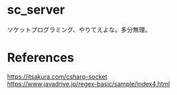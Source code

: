 # sc_server
ソケットプログラミング、やりてえよな。多分無理。

# References
https://itsakura.com/csharp-socket<br>
https://www.javadrive.jp/regex-basic/sample/index4.html
